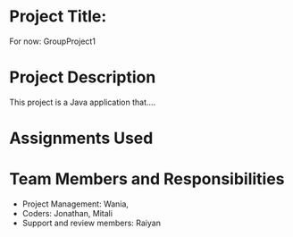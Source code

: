 # Project Title:

For now: GroupProject1


# Project Description

This project is a Java application that....

# Assignments Used


# Team Members and Responsibilities

- Project Management:  Wania, 
- Coders: Jonathan, Mitali
- Support and review members: Raiyan

